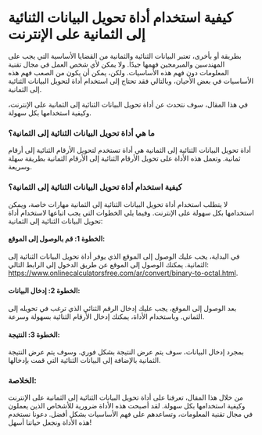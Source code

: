 كيفية استخدام أداة تحويل البيانات الثنائية إلى الثمانية على الإنترنت
====================================================================

بطريقة أو بأخرى، تعتبر البيانات الثنائية والثمانية من القضايا الأساسية التي يجب على المهندسين والمبرمجين فهمها جيدًا. ولا يمكن لأي شخص العمل في مجال تقنية المعلومات دون فهم هذه الأساسيات. ولكن، يمكن أن يكون من الصعب فهم هذه الأساسيات في بعض الأحيان، وبالتالي فقد تحتاج إلى استخدام أداة لتحويل البيانات الثنائية إلى الثمانية.

في هذا المقال، سوف نتحدث عن أداة تحويل البيانات الثنائية إلى الثمانية على الإنترنت، وكيفية استخدامها بكل سهولة.

### ما هي أداة تحويل البيانات الثنائية إلى الثمانية؟

أداة تحويل البيانات الثنائية إلى الثمانية هي أداة تستخدم لتحويل الأرقام الثنائية إلى أرقام ثمانية. وتعمل هذه الأداة على تحويل الأرقام الثنائية إلى الأرقام الثمانية بطريقة سهلة وسريعة.

### كيفية استخدام أداة تحويل البيانات الثنائية إلى الثمانية؟

لا يتطلب استخدام أداة تحويل البيانات الثنائية إلى الثمانية مهارات خاصة، ويمكن استخدامها بكل سهولة على الإنترنت. وفيما يلي الخطوات التي يجب اتباعها لاستخدام أداة تحويل البيانات الثنائية إلى الثمانية:

#### الخطوة 1: قم بالوصول إلى الموقع:

في البداية، يجب عليك الوصول إلى الموقع الذي يوفر أداة تحويل البيانات الثنائية إلى الثمانية. يمكنك الوصول إلى الموقع عن طريق الدخول إلى الرابط التالي: <https://www.onlinecalculatorsfree.com/ar/convert/binary-to-octal.html>.

#### الخطوة 2: إدخال البيانات:

بعد الوصول إلى الموقع، يجب عليك إدخال الرقم الثنائي الذي ترغب في تحويله إلى الثماني. وباستخدام الأداة، يمكنك إدخال الأرقام الثنائية بسهولة وسرعة.

#### الخطوة 3: النتيجة:

بمجرد إدخال البيانات، سوف يتم عرض النتيجة بشكل فوري. وسوف يتم عرض النتيجة الثمانية بالإضافة إلى البيانات الثنائية التي قمت بإدخالها.

### الخلاصة:

من خلال هذا المقال، تعرفنا على أداة تحويل البيانات الثنائية إلى الثمانية على الإنترنت وكيفية استخدامها بكل سهولة. لقد أصبحت هذه الأداة ضرورية للأشخاص الذين يعملون في مجال تقنية المعلومات، وتساعدهم على فهم الأساسيات بشكل أفضل. دعونا نستخدم هذه الأداة ونجعل حياتنا أسهل!